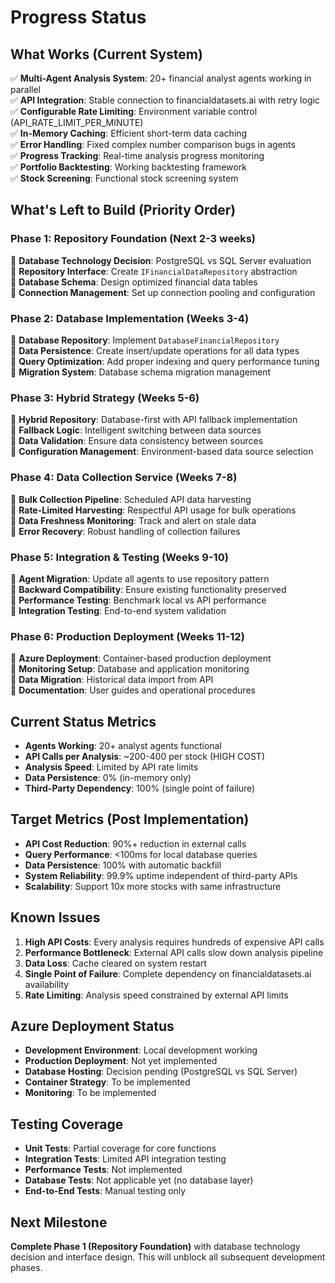 # Progress Status

## What Works (Current System)

✅ **Multi-Agent Analysis System**: 20+ financial analyst agents working in parallel  
✅ **API Integration**: Stable connection to financialdatasets.ai with retry logic  
✅ **Configurable Rate Limiting**: Environment variable control (API_RATE_LIMIT_PER_MINUTE)  
✅ **In-Memory Caching**: Efficient short-term data caching  
✅ **Error Handling**: Fixed complex number comparison bugs in agents  
✅ **Progress Tracking**: Real-time analysis progress monitoring  
✅ **Portfolio Backtesting**: Working backtesting framework  
✅ **Stock Screening**: Functional stock screening system

## What's Left to Build (Priority Order)

### Phase 1: Repository Foundation (Next 2-3 weeks)

🔲 **Database Technology Decision**: PostgreSQL vs SQL Server evaluation  
🔲 **Repository Interface**: Create `IFinancialDataRepository` abstraction  
🔲 **Database Schema**: Design optimized financial data tables  
🔲 **Connection Management**: Set up connection pooling and configuration

### Phase 2: Database Implementation (Weeks 3-4)

🔲 **Database Repository**: Implement `DatabaseFinancialRepository`  
🔲 **Data Persistence**: Create insert/update operations for all data types  
🔲 **Query Optimization**: Add proper indexing and query performance tuning  
🔲 **Migration System**: Database schema migration management

### Phase 3: Hybrid Strategy (Weeks 5-6)

🔲 **Hybrid Repository**: Database-first with API fallback implementation  
🔲 **Fallback Logic**: Intelligent switching between data sources  
🔲 **Data Validation**: Ensure data consistency between sources  
🔲 **Configuration Management**: Environment-based data source selection

### Phase 4: Data Collection Service (Weeks 7-8)

🔲 **Bulk Collection Pipeline**: Scheduled API data harvesting  
🔲 **Rate-Limited Harvesting**: Respectful API usage for bulk operations  
🔲 **Data Freshness Monitoring**: Track and alert on stale data  
🔲 **Error Recovery**: Robust handling of collection failures

### Phase 5: Integration & Testing (Weeks 9-10)

🔲 **Agent Migration**: Update all agents to use repository pattern  
🔲 **Backward Compatibility**: Ensure existing functionality preserved  
🔲 **Performance Testing**: Benchmark local vs API performance  
🔲 **Integration Testing**: End-to-end system validation

### Phase 6: Production Deployment (Weeks 11-12)

🔲 **Azure Deployment**: Container-based production deployment  
🔲 **Monitoring Setup**: Database and application monitoring  
🔲 **Data Migration**: Historical data import from API  
🔲 **Documentation**: User guides and operational procedures

## Current Status Metrics

- **Agents Working**: 20+ analyst agents functional
- **API Calls per Analysis**: ~200-400 per stock (HIGH COST)
- **Analysis Speed**: Limited by API rate limits
- **Data Persistence**: 0% (in-memory only)
- **Third-Party Dependency**: 100% (single point of failure)

## Target Metrics (Post Implementation)

- **API Cost Reduction**: 90%+ reduction in external calls
- **Query Performance**: <100ms for local database queries
- **Data Persistence**: 100% with automatic backfill
- **System Reliability**: 99.9% uptime independent of third-party APIs
- **Scalability**: Support 10x more stocks with same infrastructure

## Known Issues

1. **High API Costs**: Every analysis requires hundreds of expensive API calls
2. **Performance Bottleneck**: External API calls slow down analysis pipeline
3. **Data Loss**: Cache cleared on system restart
4. **Single Point of Failure**: Complete dependency on financialdatasets.ai availability
5. **Rate Limiting**: Analysis speed constrained by external API limits

## Azure Deployment Status

- **Development Environment**: Local development working
- **Production Deployment**: Not yet implemented
- **Database Hosting**: Decision pending (PostgreSQL vs SQL Server)
- **Container Strategy**: To be implemented
- **Monitoring**: To be implemented

## Testing Coverage

- **Unit Tests**: Partial coverage for core functions
- **Integration Tests**: Limited API integration testing
- **Performance Tests**: Not implemented
- **Database Tests**: Not applicable yet (no database layer)
- **End-to-End Tests**: Manual testing only

## Next Milestone

**Complete Phase 1 (Repository Foundation)** with database technology decision and interface design. This will unblock all subsequent development phases.
